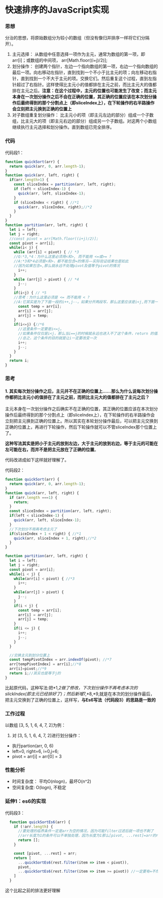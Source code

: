 # 快速排序的JavaScript实现

### 思想
分治的思想，将原始数组分为较小的数组（但没有像归并排序一样将它们分隔开）。

1. 主元选择： 从数组中任意选择一项作为主元，通常为数组的第一项，即arr[i]；或数组的中间项， arr[Math.floor((i+j)/2)];
2. 划分操作： 创建两个指针，左边一个指向数组的第一项，右边一个指向数组的最后一项。向右移动左指针，直到找到一个不小于比主元的项；向左移动右指针，直到找到一个不大于主元的项。交换它们。然后重复这个过程，直到左指针超过了右指针。这样使得比主元小的值都排在主元之前，而比主元大的值都排在主元之后。**注意：在这个过程中，主元的位置也可能发生了改变；而主元本身在一次划分操作之后不会在正确的位置，其正确的位置应该在本次划分操作后最终得到的那个分割点上（即sliceIndex上），在下轮操作的右半路操作会立刻把主元换到正确的位置上**
3. 对子数组重复划分操作： 比主元小的项（即主元左边的部分）组成一个子数组，比主元大的项（即主元右边的部分）组成另一个子数组。对这两个小数组继续执行主元选择和划分操作。直到数组已完全排序。

### 代码
代码段1：

```js
function quickSort(arr) {
  return quick(arr, 0, arr.length-1);
}
function quick(arr, left, right) {
  if(arr.length>1) {
    const sliceIndex = partition(arr, left, right);
    if (left < sliceIndex-1) {
      quick(arr, left, sliceIndex-1);
    }
    if (sliceIndex < right) { //*1
      quick(arr, sliceIndex, right);//*2
    }
  }  
}
function partition(arr, left, right) {
  let i = left;
  let j = right;
  //const pivot = arr[Math.floor((i+j)/2)];
  const pivot = arr[i];
  while(i< j) { 
    while (arr[i] < pivot) { // *3
    //Q:*3,*4：为什么这里必须用<和>, 而不能用 <=或>= ?
    //A:*3和*4必须是<和>，都不能包含=的情况——实际验证结果也是如此
    //因为如果包含=,那么就永远不处理pivot及值等于pivot的情况
      i++;
    }
    while (arr[j] > pivot) { // *4
      j--;
    }
    if(i<j) { // *5 
    //思考：为什么这里必须是 <= 而不能用 < ?
    //A:它其实是为了下面一段的i++,j--。如果分开两段写，那么这里应该是i<j,而下面一段应该是i<=j
      const temp = arr[i];
      arr[i] = arr[j];
      arr[j] = temp;
    }
    if(i<=j) {//*6
      //这里条件一定要是i<=j。 
      //如果条件仅仅是i<j，那么当i==j的时候就永远也进入不了这个条件，return 的值就是i也是j。那么这一整段partion代码下来，i可能从来没有变过，又原封不动地return了i,即  const sliceIndex = partition(arr, left, right);的这个sliceIndex是和参数left相等的，那么在接下来的quick(arr, sliceIndex, right)就等于之前的quick(arr,left,right)，无限循环了。。。
      //总之，这个条件的目的就是让i一定要改变一次
      i++;
      j--;
    }
  }
  return i;
}
```

### 思考
#### 1. 其实每次划分操作之后，主元并不在正确的位置上……那么为什么说每次划分操作都把比主元小的值排在了主元之前，而把比主元大的值都排在了主元之后？

主元本身在一次划分操作之后确实不在正确的位置，其正确的位置应该在本次划分操作后最终得到的那个分割点上（即sliceIndex上），在下轮操作的右半路操作会立刻把主元换到正确的位置上。所以其实在本轮划分操作最后，可以把主元交换到正确的位置上，再进行下轮操作，然后下轮操作就可以不管sliceIndex那个位置上了。

**这种写法其实是把小于主元的放到左边，大于主元的放到右边，等于主元的可能在左可能在右，而并不是把主元放在了正确的位置**。

代码改进成如下这样就好理解了。

代码段2：
```js
function quickSort(arr) {
  return quick(arr, 0, arr.length-1);
}
function quick(arr, left, right) {
  if (arr.length ===1) {
    return;
  }
  const sliceIndex = partition(arr, left, right);
  if(left < sliceIndex-1) {
    quick(arr, left, sliceIndex-1);
  }
  //下次划分不用再考虑主元了
  if(sliceIndex + 1 < right) { //*1
    quick(arr, sliceIndex + 1, right);//*2
  }
}

function partition(arr, left, right) {
  let i = left;
  let j = right;
  const pivot = arr[i];
  while(i < j) {
    while(arr[i] < pivot) { //*3
      i++;
    }
    while(arr[j] > pivot) {
      j--;
    }
    if(i < j) {
      const temp = arr[i];
      arr[i] = arr[j];
      arr[j] = temp;
    }
    if(i <= j) { 
      i++;
      j--;
    }
  }

  //交换主元到划分位置上
  const tempPivotIndex = arr.indexOf(pivot); //*7
  arr[tempPivotIndex] = arr[i];//*8
  arr[i]=pivot;//*9
  return i;//其实也是等于j的
}
```
比起原代码，这种写法:把*1,*2做了修改，下次划分操作不再考虑本次的slickIndex(即主元已经排好了)；然后新增*7,*8,*9,就是在本次的划分操作最后，把主元交换到了正确的位置上，这样写，**与Es6写法（代码段3）的思路是一致的**

### 工作过程

以数组 [3, 5, 1, 6, 4, 7, 2]为例：

1. 对 [3, 5, 1, 6, 4, 7, 2]进行划分操作：
- 执行partion(arr, 0, 6)
- left=0, right=6, i=0,j=6;
- pivot = arr[i] = arr[0] = 3


### 性能分析
- 时间复杂度： 平均O(nlogn)，最坏O(n^2)
- 空间复杂度: O(logn),  不稳定

### 延伸1：es6的实现
代码段3：

```js
  function quickSortEs6(arr) {
    if (!arr.length) { 
      //要处理的临界条件一定是arr为空的情况，因为可能filter过滤后就一项也不剩了
      //arr长度为1的条件可以不单独处理，因为长度为1那么[pivot, ...rest]=arr的rest就为[]了
      return [];
    }

    const [pivot, ...rest] = arr;
    return [
      ...quickSortEs6(rest.filter(item => item < pivot)),
      pivot,
      ...quickSortEs6(rest.filter(item => item >= pivot)) //一定要有=不然和pivot相等的其他值会被过滤掉
    ]
  }
```
这个比起之前的排法更好理解
